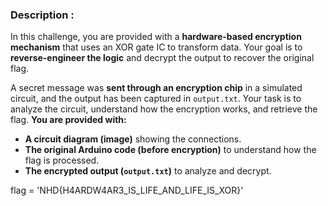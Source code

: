 ### Description :

In this challenge, you are provided with a **hardware-based encryption mechanism** that uses an XOR gate IC to transform data. Your goal is to **reverse-engineer the logic** and decrypt the output to recover the original flag.

A secret message was **sent through an encryption chip** in a simulated circuit, and the output has been captured in `output.txt`. Your task is to analyze the circuit, understand how the encryption works, and retrieve the flag.
**You are provided with:**

- **A circuit diagram (image)** showing the connections.
- **The original Arduino code (before encryption)** to understand how the flag is processed.
- **The encrypted output (`output.txt`)** to analyze and decrypt.

flag = 'NHD{H4ARDW4AR3_IS_LIFE_AND_LIFE_IS_XOR}' 
